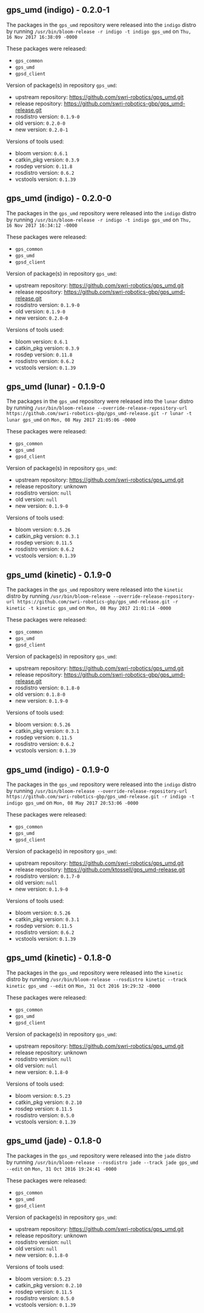 ## gps_umd (indigo) - 0.2.0-1

The packages in the `gps_umd` repository were released into the `indigo` distro by running `/usr/bin/bloom-release -r indigo -t indigo gps_umd` on `Thu, 16 Nov 2017 16:38:09 -0000`

These packages were released:
- `gps_common`
- `gps_umd`
- `gpsd_client`

Version of package(s) in repository `gps_umd`:

- upstream repository: https://github.com/swri-robotics/gps_umd.git
- release repository: https://github.com/swri-robotics-gbp/gps_umd-release.git
- rosdistro version: `0.1.9-0`
- old version: `0.2.0-0`
- new version: `0.2.0-1`

Versions of tools used:

- bloom version: `0.6.1`
- catkin_pkg version: `0.3.9`
- rosdep version: `0.11.8`
- rosdistro version: `0.6.2`
- vcstools version: `0.1.39`


## gps_umd (indigo) - 0.2.0-0

The packages in the `gps_umd` repository were released into the `indigo` distro by running `/usr/bin/bloom-release -r indigo -t indigo gps_umd` on `Thu, 16 Nov 2017 16:34:12 -0000`

These packages were released:
- `gps_common`
- `gps_umd`
- `gpsd_client`

Version of package(s) in repository `gps_umd`:

- upstream repository: https://github.com/swri-robotics/gps_umd.git
- release repository: https://github.com/swri-robotics-gbp/gps_umd-release.git
- rosdistro version: `0.1.9-0`
- old version: `0.1.9-0`
- new version: `0.2.0-0`

Versions of tools used:

- bloom version: `0.6.1`
- catkin_pkg version: `0.3.9`
- rosdep version: `0.11.8`
- rosdistro version: `0.6.2`
- vcstools version: `0.1.39`


## gps_umd (lunar) - 0.1.9-0

The packages in the `gps_umd` repository were released into the `lunar` distro by running `/usr/bin/bloom-release --override-release-repository-url https://github.com/swri-robotics-gbp/gps_umd-release.git -r lunar -t lunar gps_umd` on `Mon, 08 May 2017 21:05:06 -0000`

These packages were released:
- `gps_common`
- `gps_umd`
- `gpsd_client`

Version of package(s) in repository `gps_umd`:

- upstream repository: https://github.com/swri-robotics/gps_umd.git
- release repository: unknown
- rosdistro version: `null`
- old version: `null`
- new version: `0.1.9-0`

Versions of tools used:

- bloom version: `0.5.26`
- catkin_pkg version: `0.3.1`
- rosdep version: `0.11.5`
- rosdistro version: `0.6.2`
- vcstools version: `0.1.39`


## gps_umd (kinetic) - 0.1.9-0

The packages in the `gps_umd` repository were released into the `kinetic` distro by running `/usr/bin/bloom-release --override-release-repository-url https://github.com/swri-robotics-gbp/gps_umd-release.git -r kinetic -t kinetic gps_umd` on `Mon, 08 May 2017 21:01:14 -0000`

These packages were released:
- `gps_common`
- `gps_umd`
- `gpsd_client`

Version of package(s) in repository `gps_umd`:

- upstream repository: https://github.com/swri-robotics/gps_umd.git
- release repository: https://github.com/swri-robotics-gbp/gps_umd-release.git
- rosdistro version: `0.1.8-0`
- old version: `0.1.8-0`
- new version: `0.1.9-0`

Versions of tools used:

- bloom version: `0.5.26`
- catkin_pkg version: `0.3.1`
- rosdep version: `0.11.5`
- rosdistro version: `0.6.2`
- vcstools version: `0.1.39`


## gps_umd (indigo) - 0.1.9-0

The packages in the `gps_umd` repository were released into the `indigo` distro by running `/usr/bin/bloom-release --override-release-repository-url https://github.com/swri-robotics-gbp/gps_umd-release.git -r indigo -t indigo gps_umd` on `Mon, 08 May 2017 20:53:06 -0000`

These packages were released:
- `gps_common`
- `gps_umd`
- `gpsd_client`

Version of package(s) in repository `gps_umd`:

- upstream repository: https://github.com/swri-robotics/gps_umd.git
- release repository: https://github.com/ktossell/gps_umd-release.git
- rosdistro version: `0.1.7-0`
- old version: `null`
- new version: `0.1.9-0`

Versions of tools used:

- bloom version: `0.5.26`
- catkin_pkg version: `0.3.1`
- rosdep version: `0.11.5`
- rosdistro version: `0.6.2`
- vcstools version: `0.1.39`


## gps_umd (kinetic) - 0.1.8-0

The packages in the `gps_umd` repository were released into the `kinetic` distro by running `/usr/bin/bloom-release --rosdistro kinetic --track kinetic gps_umd --edit` on `Mon, 31 Oct 2016 19:29:32 -0000`

These packages were released:
- `gps_common`
- `gps_umd`
- `gpsd_client`

Version of package(s) in repository `gps_umd`:

- upstream repository: https://github.com/swri-robotics/gps_umd.git
- release repository: unknown
- rosdistro version: `null`
- old version: `null`
- new version: `0.1.8-0`

Versions of tools used:

- bloom version: `0.5.23`
- catkin_pkg version: `0.2.10`
- rosdep version: `0.11.5`
- rosdistro version: `0.5.0`
- vcstools version: `0.1.39`


## gps_umd (jade) - 0.1.8-0

The packages in the `gps_umd` repository were released into the `jade` distro by running `/usr/bin/bloom-release --rosdistro jade --track jade gps_umd --edit` on `Mon, 31 Oct 2016 19:24:41 -0000`

These packages were released:
- `gps_common`
- `gps_umd`
- `gpsd_client`

Version of package(s) in repository `gps_umd`:

- upstream repository: https://github.com/swri-robotics/gps_umd.git
- release repository: unknown
- rosdistro version: `null`
- old version: `null`
- new version: `0.1.8-0`

Versions of tools used:

- bloom version: `0.5.23`
- catkin_pkg version: `0.2.10`
- rosdep version: `0.11.5`
- rosdistro version: `0.5.0`
- vcstools version: `0.1.39`


